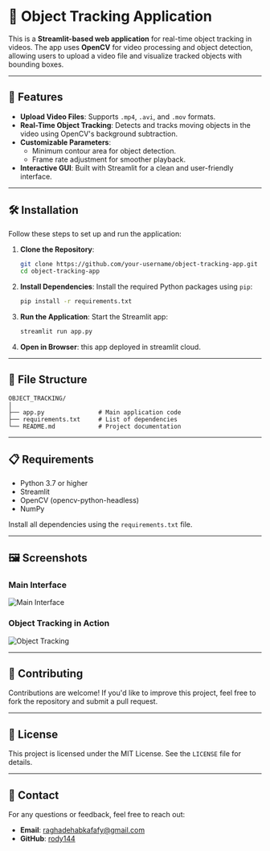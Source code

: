 # 🎥 Object Tracking Application

This is a **Streamlit-based web application** for real-time object tracking in videos. The app uses **OpenCV** for video processing and object detection, allowing users to upload a video file and visualize tracked objects with bounding boxes.

---

## 🚀 Features

- **Upload Video Files**: Supports `.mp4`, `.avi`, and `.mov` formats.
- **Real-Time Object Tracking**: Detects and tracks moving objects in the video using OpenCV's background subtraction.
- **Customizable Parameters**:
  - Minimum contour area for object detection.
  - Frame rate adjustment for smoother playback.
- **Interactive GUI**: Built with Streamlit for a clean and user-friendly interface.

---

## 🛠️ Installation

Follow these steps to set up and run the application:

1. **Clone the Repository**:
   ```bash
   git clone https://github.com/your-username/object-tracking-app.git
   cd object-tracking-app
   ```

2. **Install Dependencies**:
   Install the required Python packages using `pip`:
   ```bash
   pip install -r requirements.txt
   ```

3. **Run the Application**:
   Start the Streamlit app:
   ```bash
   streamlit run app.py
   ```

4. **Open in Browser**:
this app deployed in streamlit cloud.

---

## 📂 File Structure

```
OBJECT_TRACKING/
│
├── app.py               # Main application code
├── requirements.txt     # List of dependencies
└── README.md            # Project documentation
```

---

## 📋 Requirements

- Python 3.7 or higher
- Streamlit
- OpenCV (opencv-python-headless)
- NumPy

Install all dependencies using the `requirements.txt` file.

---

## 🖼️ Screenshots

### Main Interface
![Main Interface](https://via.placeholder.com/800x400?text=Screenshot+Placeholder)

### Object Tracking in Action
![Object Tracking](https://via.placeholder.com/800x400?text=Screenshot+Placeholder)

---

## 🤝 Contributing

Contributions are welcome! If you'd like to improve this project, feel free to fork the repository and submit a pull request.

---

## 📜 License

This project is licensed under the MIT License. See the `LICENSE` file for details.

---

## 📧 Contact

For any questions or feedback, feel free to reach out:

- **Email**: raghadehabkafafy@gmail.com
- **GitHub**: [rody144](https://github.com/Rody144)
```